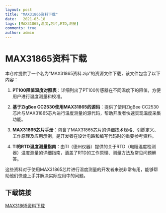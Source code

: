 ```yaml
---
layout: post
title: "MAX31865资料下载"
date:   2021-03-18
tags: [MAX31865,温度,芯片,RTD,测量]
comments: true
author: admin
---
```

# MAX31865资料下载

本仓库提供了一个名为“MAX31865资料.zip”的资源文件下载，该文件包含了以下内容：

1. **PT100阻值温度对照表**：详细列出了PT100传感器在不同温度下的阻值，方便用户进行温度测量和校准。

2. **基于ZigBee CC2530使用MAX31865的源码**：提供了使用ZigBee CC2530芯片与MAX31865芯片进行温度测量的源代码，帮助开发者快速实现温度采集功能。

3. **MAX31865芯片手册**：包含了MAX31865芯片的详细技术规格、引脚定义、工作原理及应用示例，是开发者在设计电路和编写代码时的重要参考资料。

4. **TI的RTD温度测量指南**：由TI（德州仪器）提供的关于RTD（电阻温度检测器）温度测量的详细指南，涵盖了RTD的工作原理、测量方法及常见问题解答。

这些资料对于使用MAX31865芯片进行温度测量的开发者来说非常有用，能够帮助他们快速上手并解决实际应用中的问题。

## 下载链接

[MAX31865资料下载](https://pan.quark.cn/s/c43aca8d354e)